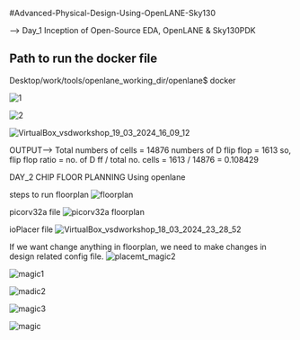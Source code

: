 #Advanced-Physical-Design-Using-OpenLANE-Sky130

   --> Day_1 Inception of Open-Source EDA, OpenLANE & Sky130PDK
   ## Path to run the docker file
Desktop/work/tools/openlane_working_dir/openlane$ docker

![1](https://github.com/manishkumar754/VSDWorkshop/assets/132566236/4bb4ecd0-bee2-45cb-b002-ba39b1a82cce)

![2](https://github.com/manishkumar754/VSDWorkshop/assets/132566236/bf6ed14b-ad78-41e4-867a-71ac6eb096f6)

![VirtualBox_vsdworkshop_19_03_2024_16_09_12](https://github.com/manishkumar754/VSDWorkshop/assets/132566236/8cd9565e-9de1-43ac-a2b2-66339ed0b63b)


OUTPUT-->
Total numbers of cells = 14876
numbers of D flip flop = 1613
so, flip flop ratio = no. of D ff / total no. cells = 1613 / 14876 = 0.108429



DAY_2  CHIP FLOOR PLANNING Using openlane

steps to run floorplan
![floorplan](https://github.com/manishkumar754/VSDWorkshop/assets/132566236/47208a3b-2a43-45a8-b2a1-fed766866c48)

picorv32a file
![picorv32a floorplan](https://github.com/manishkumar754/VSDWorkshop/assets/132566236/408bab35-a234-46e8-9fac-40780ba93f92)

ioPlacer file
![VirtualBox_vsdworkshop_18_03_2024_23_28_52](https://github.com/manishkumar754/VSDWorkshop/assets/132566236/5bdf54c3-adf0-4605-a7d9-0127d66f5fc6)

If we want change anything in floorplan, we need to make changes in design related config file.
![placemt_magic2](https://github.com/manishkumar754/VSDWorkshop/assets/132566236/3f55a087-223c-447e-804e-1427df1cc348)

![magic1](https://github.com/manishkumar754/VSDWorkshop/assets/132566236/d12589d8-dde7-4edf-8d33-bf029d75c794)

![madic2](https://github.com/manishkumar754/VSDWorkshop/assets/132566236/07f65736-bd3b-4593-b770-a273e9b07aa6)

![magic3](https://github.com/manishkumar754/VSDWorkshop/assets/132566236/37da62de-9a63-44a5-99fb-e161445e73bc)

![magic](https://github.com/manishkumar754/VSDWorkshop/assets/132566236/03d54a77-c654-419e-abf1-ec74f70e9e8c)


